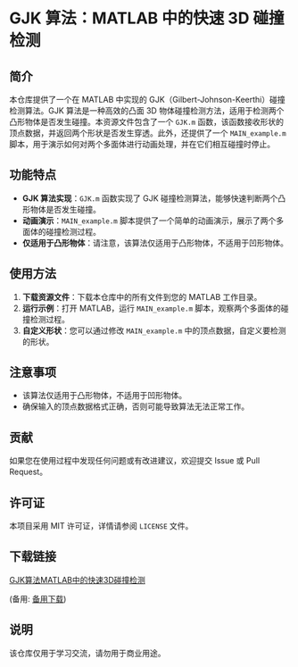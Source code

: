 # GJK 算法：MATLAB 中的快速 3D 碰撞检测

## 简介

本仓库提供了一个在 MATLAB 中实现的 GJK（Gilbert-Johnson-Keerthi）碰撞检测算法。GJK 算法是一种高效的凸面 3D 物体碰撞检测方法，适用于检测两个凸形物体是否发生碰撞。本资源文件包含了一个 `GJK.m` 函数，该函数接收形状的顶点数据，并返回两个形状是否发生穿透。此外，还提供了一个 `MAIN_example.m` 脚本，用于演示如何对两个多面体进行动画处理，并在它们相互碰撞时停止。

## 功能特点

- **GJK 算法实现**：`GJK.m` 函数实现了 GJK 碰撞检测算法，能够快速判断两个凸形物体是否发生碰撞。
- **动画演示**：`MAIN_example.m` 脚本提供了一个简单的动画演示，展示了两个多面体的碰撞检测过程。
- **仅适用于凸形物体**：请注意，该算法仅适用于凸形物体，不适用于凹形物体。

## 使用方法

1. **下载资源文件**：下载本仓库中的所有文件到您的 MATLAB 工作目录。
2. **运行示例**：打开 MATLAB，运行 `MAIN_example.m` 脚本，观察两个多面体的碰撞检测过程。
3. **自定义形状**：您可以通过修改 `MAIN_example.m` 中的顶点数据，自定义要检测的形状。

## 注意事项

- 该算法仅适用于凸形物体，不适用于凹形物体。
- 确保输入的顶点数据格式正确，否则可能导致算法无法正常工作。

## 贡献

如果您在使用过程中发现任何问题或有改进建议，欢迎提交 Issue 或 Pull Request。

## 许可证

本项目采用 MIT 许可证，详情请参阅 `LICENSE` 文件。

## 下载链接
[GJK算法MATLAB中的快速3D碰撞检测](https://pan.quark.cn/s/90a8aa9272ae) 

(备用: [备用下载](https://pan.baidu.com/s/1YGqC4nhsR-UxeotNNykd8Q?pwd=1234))

## 说明

该仓库仅用于学习交流，请勿用于商业用途。
